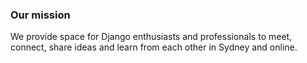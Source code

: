 ### Our mission

We provide space for Django enthusiasts and professionals to meet, connect, share ideas and learn
from each other in Sydney and online.
